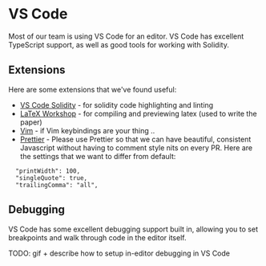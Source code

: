 # VS Code

Most of our team is using VS Code for an editor. VS Code has excellent TypeScript support,
as well as good tools for working with Solidity.

## Extensions

Here are some extensions that we've found useful:

* [VS Code Solidity](https://github.com/juanfranblanco/vscode-solidity) - for solidity code
  highlighting and linting
* [LaTeX Workshop](https://github.com/James-Yu/LaTeX-Workshop) - for compiling and previewing
  latex (used to write the paper)
* [Vim](https://github.com/VSCodeVim/Vim) - if Vim keybindings are your thing ..
* [Prettier](https://github.com/prettier/prettier-vscode) - Please use Prettier so that we can have beautiful, consistent Javascript without having to comment style nits on every PR. Here are the settings that we want to differ from default: 
```
  "printWidth": 100,
  "singleQuote": true,
  "trailingComma": "all",
```

## Debugging

VS Code has some excellent debugging support built in, allowing you to set breakpoints and
walk through code in the editor itself.

TODO: gif + describe how to setup in-editor debugging in VS Code
